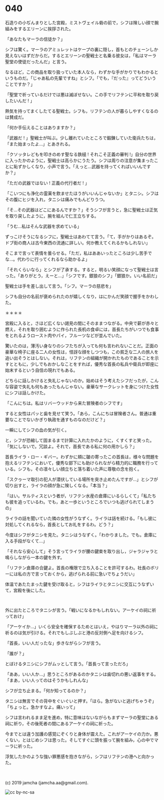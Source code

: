 

# 040

石造りの小ぢんまりとした宮殿，ミストヴェイル砦の前で，シフは険しい顔で腕組みをするエリーンに挨拶された。

「あなたもマーラの信徒か？」

シフは驚く。マーラのアミュレットはケープの裏に隠し，首もとのチェーンしか見えないはずだからだ。するとエリーンの聖戦士と名乗る彼女は，「私はマーラ聖堂の使徒だったんだ」と言う。

なるほど，この商品を取り扱っていた本人なら，わずかな手がかりでもわかるというものだ。「じゃあ私の先輩ですね」とシフ。「でも，『だった』ってどういうことですか？」

「聖堂で祈っているだけでは悪は滅ぼせない。この手でリフテンに平和を取り戻したいんだ ! 」

熱気を持ってまくしたてる聖戦士。シフも，リフテンの人が暮らしやすくなるのは賛成だ。

「何か手伝えることはありますか？」

「武器だ ! 」聖戦士が叫ぶ。少し離れていたところで鍛錬していた衛兵たちは，「また始まったよ…」とあきれる。

「クソッタレどもを叩きのめす聖なる鉄槌 ! それこそ正義の審判 !」自分の世界に入ったかのように，聖戦士は高らかにうたう。シフは周りの注意が集まったことに恥ずかしくなり，小声で言う。「えっと…武器を持ってくればいいんですか？」

「ただの武器ではない ! 正義の代行者だ ! 」

「こいつにも浄化の霊薬を飲ませたほうがいいんじゃないか」とタニシ。シフはその腹にヒジを入れ，タニシは痛みでもんどりうつ。

「そ…その武器はどこにあるんですか？」そうシフが言うと，急に聖戦士は正気を取り戻したように，腕を組んで仁王立ちする。

「うむ…私はそんな武器を求めている」

ずっこけそうになるシフに，聖戦士はあわてて言う。「て，手がかりはあるぞ。ドブ街の商人は古今東西の流通に詳しい。何か教えてくれるかもしれない」

そこまで言って表情を曇らせる。「ただ，私はああいったところは少し苦手でな…。代わりに行ってくれるなら助かるよ」

「それくらいなら」とシフが了承する。すると，明るい笑顔になって聖戦士は言った。「ありがとう，えーと…」「シフです。銀狼のシフ」「銀狼か。いい名前だ」

聖戦士は手を差し出して言う。「シフ。マーラの慈悲を」

シフも自分の名前が褒められたのが嬉しくなり，はにかんだ笑顔で握手をかわした。

＊＊＊＊

宮殿に入ると，さほど広くない謁見の間にそのままつながる。中央で薪が赤々と燃え，それを取り囲むように作られた長机の食卓には，首長たちがいつでも食事をとれるようロースト肉やパイ，フルーツなどが並んでいた。

驚いたのは，薄汚い身なりのシフたちが入っても何も言われないことだ。正面の豪華な椅子に座る二人の女性は，怪訝な顔をしつつも，この貧乏な二人の旅人を追い出そうとはしない。それは，リフテンの組織が開かれたものであることを示すとともに，少しでもおかしなことをすれば，優秀な首長の私兵や衛兵が即座に始末するという自信の現れでもある。

どちらに話しかけると失礼じゃないのか。始めはそう考えたシフだったが，こんな容姿で失礼も何もあったもんじゃない。豪華なサークレットを身につけた女性にシフは話しかけた。

「こんにちは。私はリバーウッドから来た冒険者のシフです」

すると女性はパッと歯を見せて笑う。「あら，こんにちは冒険者さん。普通は重要なことでないかぎり執政を通すものなのだけど？」

一瞬にしてシフの血の気が引く。

と，シフが恐縮して固まるまで計算に入れたかのように，くすくすと笑った。「気にしないで。冗談よ。それで，首長である私に何の用かしら？」

首長ライラ・ロー・ギバー。わずかに頬に皺の寄ったこの首長は，様々な問題を抱えるリフテンにおいて，優秀な部下にも助けられながら精力的に職務を行っている。シフも，その凛々しい顔立ちと落ち着いた声に尊敬の念を抱く。

「スクゥーマ取引の犯人が潜伏している場所を突き止めたんですが…」とシフが切り出すと，ライラの顔が急に険しくなる。「本当？」

「はい。サルティスという者が，リフテン水産の倉庫にいるらしくて」「私たちも彼を追っているわ。でも，あと一歩というところでいつも逃げられてしまうの」

ライラの話を聞いていた隣の女性がうなずく。ライラは話を続ける。「もし彼に対処してくれるなら，首長としてお礼をするわ。どう？」

今度はシフがタニシを見た。タニシはうなずく。「わかりました。でも。倉庫に入る手段がなくて…」

「それなら安心して」そう言ってライラが腰の鍵束を取り出し，ジャラジャラと鳴らしながら一本の鍵を外す。

「リフテン倉庫の合鍵よ。首長の権限で立ち入ることを許可するわ。社長のボリーには私の方で言っておくから，逃げられる前に急いでちょうだい」

体温であたたまった鍵を受け取ると，シフはライラとタニシに交互にうなずいて，宮殿を後にした。

<br>

外に出たところでタニシが言う。「戦いになるかもしれない。アーケイの祠に祈っておけ」

「アーケイか…」いくら安全を確保するためとはいえ，やはりマーラ以外の祠に祈るのは気が引ける。それでもしぶしぶと港の反対側へ足を向けるシフ。

「首長，いい人だったな」歩きながらシフが言う。

「誰が？」

とぼけるタニシにシフがムッとして言う。「首長って言っただろ」

「ああ，いい人か…」思うところがあるのかタニシは歯切れの悪い返事をする。「まあ，いい人ってのはそうかもしれんな」

シフが立ち止まる。「何か知ってるのか？」

タニシは無言でその背中をぐいぐいと押す。「ほら。急がないと逃げちゃうぞ」「ちょっと。急かすなよ。痛いって」

シフは言われるまま足を進め，特に意味はないながらもまずマーラの聖堂にある祠に祈り，その後死者の間にあるアーケイの祠に祈った。

今までとは違う加護の感覚にぞくりと身体が震えた。これがアーケイの力か。悪くない，とはじめシフは思った。そしてすぐに頭を振って腕を組み，心の中でマーラに祈った。

浮気したかのような強い罪悪感を抱きながら，シフはリフテンの港へと向かった。

<br>
<br>
(c) 2019 jamcha (jamcha.aa@gmail.com).

![cc by-nc-sa](https://i.creativecommons.org/l/by-nc-sa/4.0/88x31.png)

